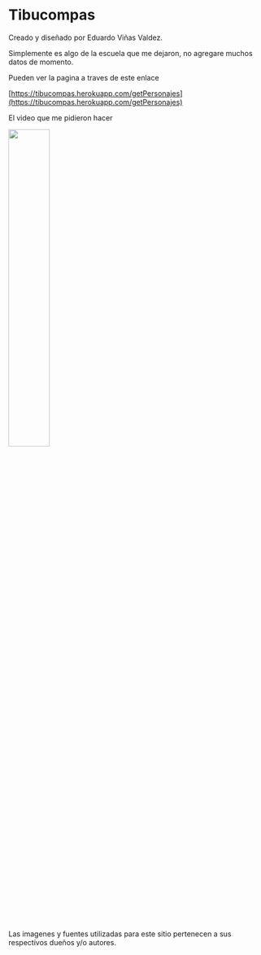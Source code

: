 # Tibucompas

Creado y diseñado por Eduardo Viñas Valdez.

<!----Descripcion---->
Simplemente es algo de la escuela que me dejaron, no agregare muchos datos de momento.
<!----Separador de la descripcion ---->

<!----Separador---->
Pueden ver la pagina a traves de este enlace

[https://tibucompas.herokuapp.com/getPersonajes](https://tibucompas.herokuapp.com/getPersonajes)

El video que me pidieron hacer

[<img src="https://i.ytimg.com/vi/Gn8XFnScJ3U/maxresdefault.jpg" width="40%">](https://www.youtube.com/watch?v=Gn8XFnScJ3U)
<!----Separador---->

<!----Separador---->
Las imagenes y fuentes utilizadas para este sitio pertenecen a sus respectivos dueños y/o autores.
<!----Separador---->
